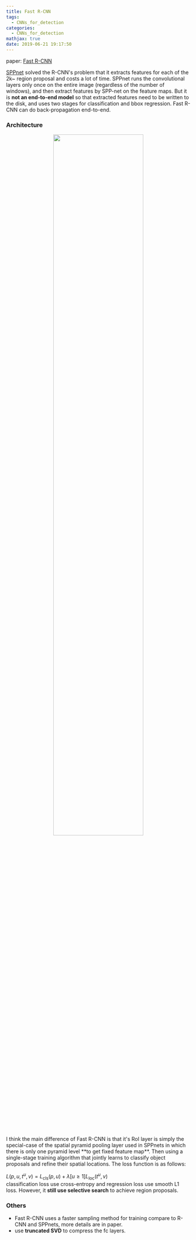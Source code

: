 ```yaml
---
title: Fast R-CNN
tags:
  - CNNs_for_detection
categories:
  - CNNs_for_detection
mathjax: true
date: 2019-06-21 19:17:50
---
```



paper: [Fast R-CNN](http://xxx.itp.ac.cn/pdf/1504.08083v2)

[SPPnet](https://blog.dtrimina.cn/CNNs-for-classification/SPP-net/) solved the R-CNN's problem that it extracts features for each of the 2k~ region proposal and costs a lot of time. SPPnet runs the convolutional layers only once on the entire image (regardless of the number of windows), and then extract features by SPP-net on the feature maps. But it is **not an end-to-end model** so that extracted features need to be written to the disk, and uses two stages for classification and bbox regression. Fast R-CNN can do back-propagation end-to-end.

### **Architecture**
<div align="center"><img src="https://saveimages.oss-cn-hangzhou.aliyuncs.com/CNNs_for_image_detection/Fast_RCNN/Fast_RCNN.png" height="70%" width="70%"></div>
I think the main difference of Fast R-CNN is that it's RoI layer is simply the special-case of the spatial pyramid pooling layer used in SPPnets in which there is only one pyramid level **to get fixed feature map**. Then using a single-stage training algorithm that jointly learns to classify object proposals and refine their spatial locations. The loss function is as follows:  

$L\left(p, u, t^{u}, v\right)=L_{\mathrm{cls}}(p, u)+\lambda[u \geq 1] L_{\mathrm{loc}}\left(t^{u}, v\right)$  
classification loss use cross-entropy and regression loss use smooth L1 loss. However, it **still use selective search** to achieve region proposals.  

### **Others**
- Fast R-CNN uses a faster sampling method for training compare to R-CNN and SPPnets, more details are in paper. 
- use **truncated SVD** to compress the fc layers.

